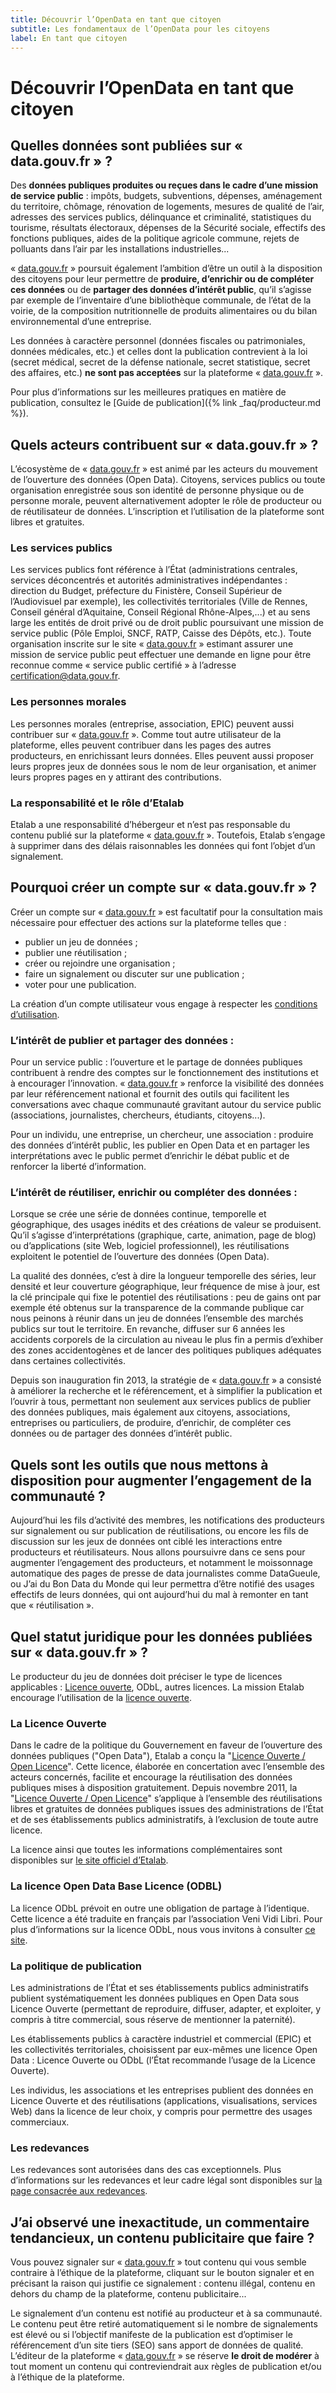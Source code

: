 ```yaml
---
title: Découvrir l’OpenData en tant que citoyen
subtitle: Les fondamentaux de l’OpenData pour les citoyens
label: En tant que citoyen
---
```


# Découvrir l’OpenData en tant que citoyen

## Quelles données sont publiées sur « data.gouv.fr » ?

Des **données publiques produites ou reçues dans le cadre d’une mission de service public** : impôts, budgets, subventions, dépenses, aménagement du territoire, chômage, rénovation de logements, mesures de qualité de l’air, adresses des services publics, délinquance et criminalité, statistiques du tourisme, résultats électoraux, dépenses de la Sécurité sociale, effectifs des fonctions publiques, aides de la politique agricole commune, rejets de polluants dans l’air par les installations industrielles...

« [data.gouv.fr](https://www.data.gouv.fr) » poursuit également l’ambition d’être un outil à la disposition des citoyens pour leur permettre de **produire, d’enrichir ou de compléter ces données** ou de **partager des données d’intérêt public**, qu’il s’agisse par exemple de l’inventaire d’une bibliothèque communale, de l’état de la voirie, de la composition nutritionnelle de produits alimentaires ou du bilan environnemental d’une entreprise.

Les données à caractère personnel (données fiscales ou patrimoniales, données médicales, etc.) et celles dont la publication contrevient à la loi (secret médical, secret de la défense nationale, secret statistique, secret des affaires, etc.) **ne sont pas acceptées** sur la plateforme « [data.gouv.fr](https://www.data.gouv.fr) ».

Pour plus d’informations sur les meilleures pratiques en matière de publication, consultez le [Guide de publication]({% link _faq/producteur.md %}).

## Quels acteurs contribuent sur « data.gouv.fr » ?

L’écosystème de « [data.gouv.fr](https://www.data.gouv.fr) » est animé par les acteurs du mouvement de l’ouverture des données (Open Data). Citoyens, services publics ou toute organisation enregistrée sous son identité de personne physique ou de personne morale, peuvent alternativement adopter le rôle de producteur ou de réutilisateur de données. L’inscription et l’utilisation de la plateforme sont libres et gratuites.

### Les services publics

Les services publics font référence à l’État (administrations centrales, services déconcentrés et autorités administratives indépendantes : direction du Budget, préfecture du Finistère, Conseil Supérieur de l’Audiovisuel par exemple), les collectivités territoriales (Ville de Rennes, Conseil général d’Aquitaine, Conseil Régional Rhône-Alpes,...) et au sens large les entités de droit privé ou de droit public poursuivant une mission de service public (Pôle Emploi, SNCF, RATP, Caisse des Dépôts, etc.). Toute organisation inscrite sur le site « [data.gouv.fr](https://www.data.gouv.fr) » estimant assurer une mission de service public peut effectuer une demande en ligne pour être reconnue comme « service public certifié » à l’adresse [certification@data.gouv.fr](mailto:certification@data.gouv.fr).

### Les personnes morales

Les personnes morales (entreprise, association, EPIC) peuvent aussi contribuer sur « [data.gouv.fr](https://www.data.gouv.fr) ». Comme tout autre utilisateur de la plateforme, elles peuvent contribuer dans les pages des autres producteurs, en enrichissant leurs données. Elles peuvent aussi proposer leurs propres jeux de données sous le nom de leur organisation, et animer leurs propres pages en y attirant des contributions.

### La responsabilité et le rôle d’Etalab

Etalab a une responsabilité d’hébergeur et n’est pas responsable du contenu publié sur la plateforme « [data.gouv.fr](https://www.data.gouv.fr) ». Toutefois, Etalab s’engage à supprimer dans des délais raisonnables les données qui font l’objet d’un signalement.

## Pourquoi créer un compte sur « data.gouv.fr » ?

Créer un compte sur « [data.gouv.fr](https://www.data.gouv.fr) » est facultatif pour la consultation mais nécessaire pour effectuer des actions sur la plateforme telles que :

- publier un jeu de données ;
- publier une réutilisation ;
- créer ou rejoindre une organisation ;
- faire un signalement ou discuter sur une publication ;
- voter pour une publication.

La création d’un compte utilisateur vous engage à respecter les [conditions d’utilisation](https://www.data.gouv.fr/fr/terms/).

### L’intérêt de publier et partager des données :

Pour un service public : l’ouverture et le partage de données publiques contribuent à rendre des comptes sur le fonctionnement des institutions et à encourager l’innovation. « [data.gouv.fr](https://www.data.gouv.fr) » renforce la visibilité des données par leur référencement national et fournit des outils qui facilitent les conversations avec chaque communauté gravitant autour du service public (associations, journalistes, chercheurs, étudiants, citoyens...).

Pour un individu, une entreprise, un chercheur, une association : produire des données d’intérêt public, les publier en Open Data et en partager les interprétations avec le public permet d’enrichir le débat public et de renforcer la liberté d’information.

### L’intérêt de réutiliser, enrichir ou compléter des données :

Lorsque se crée une série de données continue, temporelle et géographique, des usages inédits et des créations de valeur se produisent. Qu’il s’agisse d’interprétations (graphique, carte, animation, page de blog) ou d’applications (site Web, logiciel professionnel), les réutilisations exploitent le potentiel de l’ouverture des données (Open Data).

La qualité des données, c’est à dire la longueur temporelle des séries, leur densité et leur couverture géographique, leur fréquence de mise à jour, est la clé principale qui fixe le potentiel des réutilisations : peu de gains ont par exemple été obtenus sur la transparence de la commande publique car nous peinons à réunir dans un jeu de données l’ensemble des marchés publics sur tout le territoire. En revanche, diffuser sur 6 années les accidents corporels de la circulation au niveau le plus fin a permis d’exhiber des zones accidentogènes et de lancer des politiques publiques adéquates dans certaines collectivités.

Depuis son inauguration fin 2013, la stratégie de « [data.gouv.fr](https://www.data.gouv.fr) » a consisté à améliorer la recherche et le référencement, et à simplifier la publication et l’ouvrir à tous, permettant non seulement aux services publics de publier des données publiques, mais également aux citoyens, associations, entreprises ou particuliers, de produire, d’enrichir, de compléter ces données ou de partager des données d’intérêt public.

## Quels sont les outils que nous mettons à disposition pour augmenter l’engagement de la communauté ?

Aujourd’hui les fils d’activité des membres, les notifications des producteurs sur signalement ou sur publication de réutilisations, ou encore les fils de discussion sur les jeux de données ont ciblé les interactions entre producteurs et réutilisateurs. Nous allons poursuivre dans ce sens pour augmenter l’engagement des producteurs, et notamment le moissonnage automatique des pages de presse de data journalistes comme DataGueule, ou J’ai du Bon Data du Monde qui leur permettra d’être notifié des usages effectifs de leurs données, qui ont aujourd’hui du mal à remonter en tant que « réutilisation ».

## Quel statut juridique pour les données publiées sur « data.gouv.fr » ?

Le producteur du jeu de données doit préciser le type de licences applicables : [Licence ouverte](https://www.etalab.gouv.fr/licence-ouverte-open-licence), ODbL, autres licences. La mission Etalab encourage l’utilisation de la [licence ouverte](https://www.etalab.gouv.fr/licence-ouverte-open-licence).

### La Licence Ouverte

Dans le cadre de la politique du Gouvernement en faveur de l’ouverture des données publiques ("Open Data"), Etalab a conçu la "[Licence Ouverte / Open Licence](https://www.etalab.gouv.fr/licence-ouverte-open-licence)". Cette licence, élaborée en concertation avec l’ensemble des acteurs concernés, facilite et encourage la réutilisation des données publiques mises à disposition gratuitement. Depuis novembre 2011, la "[Licence Ouverte / Open Licence](https://www.etalab.gouv.fr/licence-ouverte-open-licence)" s’applique à l’ensemble des réutilisations libres et gratuites de données publiques issues des administrations de l’État et de ses établissements publics administratifs, à l’exclusion de toute autre licence.

La licence ainsi que toutes les informations complémentaires sont disponibles sur [le site officiel d’Etalab](https://www.etalab.gouv.fr/licence-ouverte-open-licence).

### La licence Open Data Base Licence (ODBL)

La licence ODbL prévoit en outre une obligation de partage à l’identique. Cette licence a été traduite en français par l’association Veni Vidi Libri. Pour plus d’informations sur la licence ODbL, nous vous invitons à consulter [ce site](http://vvlibri.org/).

### La politique de publication

Les administrations de l’État et ses établissements publics administratifs publient systématiquement les données publiques en Open Data sous Licence Ouverte (permettant de reproduire, diffuser, adapter, et exploiter, y compris à titre commercial, sous réserve de mentionner la paternité).

Les établissements publics à caractère industriel et commercial (EPIC) et les collectivités territoriales, choisissent par eux-mêmes une licence Open Data : Licence Ouverte ou ODbL (l’État recommande l’usage de la Licence Ouverte).

Les individus, les associations et les entreprises publient des données en Licence Ouverte et des réutilisations (applications, visualisations, services Web) dans la licence de leur choix, y compris pour permettre des usages commerciaux.

### Les redevances

Les redevances sont autorisées dans des cas exceptionnels. Plus d’informations sur les redevances et leur cadre légal sont disponibles sur [la page consacrée aux redevances](https://www.data.gouv.fr/fr/Redevances).

## J’ai observé une inexactitude, un commentaire tendancieux, un contenu publicitaire que faire ?

Vous pouvez signaler sur « [data.gouv.fr](https://www.data.gouv.fr) » tout contenu qui vous semble contraire à l’éthique de la plateforme, cliquant sur le bouton signaler et en précisant la raison qui justifie ce signalement : contenu illégal, contenu en dehors du champ de la plateforme, contenu publicitaire...

Le signalement d’un contenu est notifié au producteur et à sa communauté. Le contenu peut être retiré automatiquement si le nombre de signalements est élevé ou si l’objectif manifeste de la publication est d’optimiser le référencement d’un site tiers (SEO) sans apport de données de qualité. L’éditeur de la plateforme « [data.gouv.fr](https://www.data.gouv.fr) » se réserve **le droit de modérer** à tout moment un contenu qui contreviendrait aux règles de publication et/ou à l’éthique de la plateforme.
